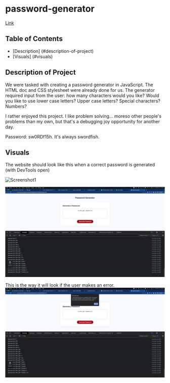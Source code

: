 # password-generator

[Link](https://shmuushmuu.github.io/advanced_css-portfolio)

## Table of Contents
- [Description] (#description-of-project)
- [Visuals] (#visuals)

## Description of Project
We were tasked with creating a password generator in JavaScript. The HTML doc and CSS stylesheet were already done for us. The generator required input from the user: how many characters would you like? Would you like to use lower case letters? Upper case letters? Special characters? Numbers?

I rather enjoyed this project. I like problem solving... moreso other people's problems than my own, but that's a debugging joy opportunity for another day.

Password: sw0RDf15h.
It's always swordfish.

## Visuals
The website should look like this when a correct password is generated (with DevTools open)

![Screenshot1](/images/generated-password1.png)

![Screenshot2](/images/generated-password2.png)

This is the way it will look if the user makes an error.
![Screenshot3](/images/password-error.png)